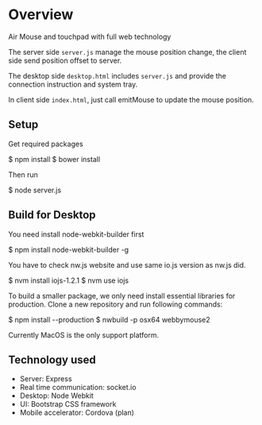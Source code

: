 # Overview

Air Mouse and touchpad with full web technology

The server side `server.js` manage the mouse position change, the client side send position offset to server. 

The desktop side `desktop.html` includes `server.js` and provide the connection instruction and system tray.

In client side `index.html`, just call emitMouse to update the mouse position.


## Setup

Get required packages

$ npm install
$ bower install

Then run

$ node server.js


## Build for Desktop

You need install node-webkit-builder first

$ npm install node-webkit-builder -g

You have to check nw.js website and use same io.js version as nw.js did.

$ nvm install iojs-1.2.1
$ nvm use iojs

To build a smaller package, we only need install essential libraries for production.
Clone a new repository and run following commands:

$ npm install --production
$ nwbuild -p osx64 webbymouse2

Currently MacOS is the only support platform.


## Technology used

* Server: Express
* Real time communication: socket.io
* Desktop: Node Webkit
* UI: Bootstrap CSS framework
* Mobile accelerator: Cordova (plan)
